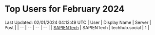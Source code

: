 # Top Users for February 2024
Last Updated: 02/01/2024 04:13:49 UTC
| User | Display Name | Server | Post |
| -- | -- | -- | -- |
| [SAPIENTech](https://techhub.social/@SAPIENTech) | SAPIENTech | techhub.social | 1 |
